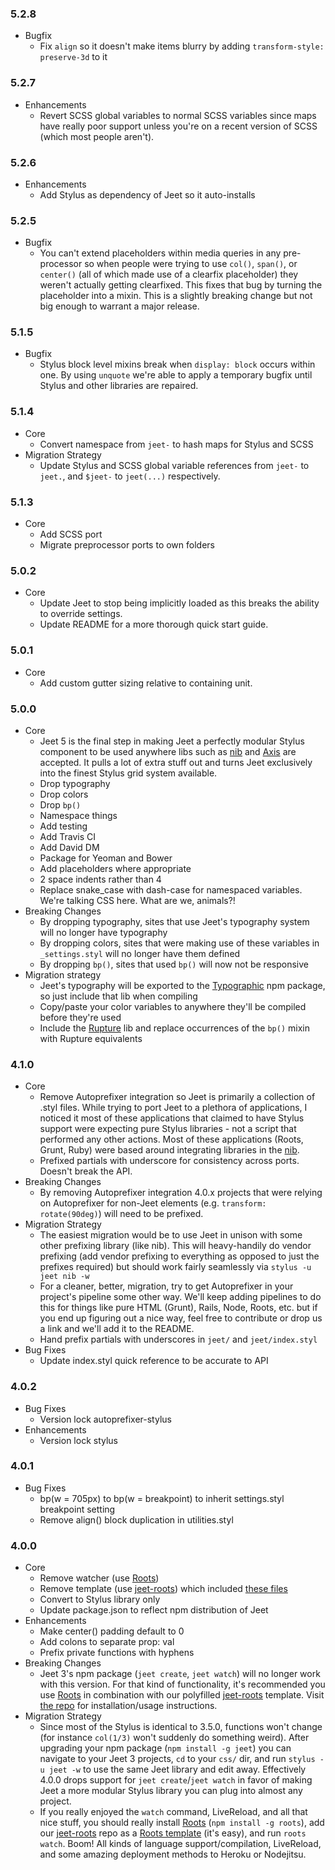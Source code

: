 ### 5.2.8
- Bugfix
  - Fix `align` so it doesn't make items blurry by adding `transform-style: preserve-3d` to it

### 5.2.7
- Enhancements
  - Revert SCSS global variables to normal SCSS variables since maps have really poor support unless you're on a recent version of SCSS (which most people aren't).

### 5.2.6
- Enhancements
  - Add Stylus as dependency of Jeet so it auto-installs

### 5.2.5
- Bugfix
  - You can't extend placeholders within media queries in any pre-processor so when people were trying to use `col()`, `span()`, or `center()` (all of which made use of a clearfix placeholder) they weren't actually getting clearfixed. This fixes that bug by turning the placeholder into a mixin. This is a slightly breaking change but not big enough to warrant a major release.

### 5.1.5
- Bugfix
  - Stylus block level mixins break when `display: block` occurs within one. By using `unquote` we're able to apply a temporary bugfix until Stylus and other libraries are repaired.

### 5.1.4
- Core
  - Convert namespace from `jeet-` to hash maps for Stylus and SCSS
- Migration Strategy
  - Update Stylus and SCSS global variable references from `jeet-` to `jeet.`, and `$jeet-` to `jeet(...)` respectively.

### 5.1.3
- Core
  - Add SCSS port
  - Migrate preprocessor ports to own folders

### 5.0.2
- Core
  - Update Jeet to stop being implicitly loaded as this breaks the ability to override settings.
  - Update README for a more thorough quick start guide.

### 5.0.1
- Core
  - Add custom gutter sizing relative to containing unit.

### 5.0.0
- Core
  - Jeet 5 is the final step in making Jeet a perfectly modular Stylus component to be used anywhere libs such as [nib](https://github.com/visionmedia/nib) and [Axis](https://github.com/jenius/axis) are accepted. It pulls a lot of extra stuff out and turns Jeet exclusively into the finest Stylus grid system available.
  - Drop typography
  - Drop colors
  - Drop `bp()`
  - Namespace things
  - Add testing
  - Add Travis CI
  - Add David DM
  - Package for Yeoman and Bower
  - Add placeholders where appropriate
  - 2 space indents rather than 4
  - Replace snake_case with dash-case for namespaced variables. We're talking CSS here. What are we, animals?!
- Breaking Changes
  - By dropping typography, sites that use Jeet's typography system will no longer have typography
  - By dropping colors, sites that were making use of these variables in `_settings.styl` will no longer have them defined
  - By dropping `bp()`, sites that used `bp()` will now not be responsive
- Migration strategy
  - Jeet's typography will be exported to the [Typographic](https://github.com/corysimmons/typographic) npm package, so just include that lib when compiling
  - Copy/paste your color variables to anywhere they'll be compiled before they're used
  - Include the [Rupture](https://github.com/jenius/rupture) lib and replace occurrences of the `bp()` mixin with Rupture equivalents

### 4.1.0
- Core
  - Remove Autoprefixer integration so Jeet is primarily a collection of .styl files. While trying to port Jeet to a plethora of applications, I noticed it most of these applications that claimed to have Stylus support were expecting pure Stylus libraries - not a script that performed any other actions. Most of these applications (Roots, Grunt, Ruby) were based around integrating libraries in the [nib](https://github.com/visionmedia/nib).
  - Prefixed partials with underscore for consistency across ports. Doesn't break the API.
- Breaking Changes
  - By removing Autoprefixer integration 4.0.x projects that were relying on Autoprefixer for non-Jeet elements (e.g. `transform: rotate(90deg)`) will need to be prefixed.
- Migration Strategy
  - The easiest migration would be to use Jeet in unison with some other prefixing library (like nib). This will heavy-handily do vendor prefixing (add vendor prefixing to everything as opposed to just the prefixes required) but should work fairly seamlessly via `stylus -u jeet nib -w`
  - For a cleaner, better, migration, try to get Autoprefixer in your project's pipeline some other way. We'll keep adding pipelines to do this for things like pure HTML (Grunt), Rails, Node, Roots, etc. but if you end up figuring out a nice way, feel free to contribute or drop us a link and we'll add it to the README.
  - Hand prefix partials with underscores in `jeet/` and `jeet/index.styl`
- Bug Fixes
  - Update index.styl quick reference to be accurate to API

### 4.0.2
- Bug Fixes
  - Version lock autoprefixer-stylus
- Enhancements
  - Version lock stylus

### 4.0.1
- Bug Fixes
  - bp(w = 705px) to bp(w = breakpoint) to inherit settings.styl breakpoint setting
  - Remove align() block duplication in utilities.styl

### 4.0.0
- Core
  - Remove watcher (use [Roots](http://roots.cx))
  - Remove template (use [jeet-roots](https://github.com/mojotech/jeet-roots)) which included [these files](https://github.com/mojotech/jeet/commit/153560d04b7eac25f4afe71ca2e233a54988823b)
  - Convert to Stylus library only
  - Update package.json to reflect npm distribution of Jeet
- Enhancements
  - Make center() padding default to 0
  - Add colons to separate prop: val
  - Prefix private functions with hyphens
- Breaking Changes
  - Jeet 3's npm package (`jeet create`, `jeet watch`) will no longer work with this version. For that kind of functionality, it's recommended you use [Roots](http://roots.cx) in combination with our polyfilled [jeet-roots](https://github.com/mojotech/jeet-roots) template. Visit [the repo](https://github.com/mojotech/jeet-roots) for installation/usage instructions.
- Migration Strategy
  - Since most of the Stylus is identical to 3.5.0, functions won't change (for instance `col(1/3)` won't suddenly do something weird). After upgrading your npm package (`npm install -g jeet`) you can navigate to your Jeet 3 projects, `cd` to your `css/` dir, and run `stylus -u jeet -w` to use the same Jeet library and edit away. Effectively 4.0.0 drops support for `jeet create`/`jeet watch` in favor of making Jeet a more modular Stylus library you can plug into almost any project.
  - If you really enjoyed the `watch` command, LiveReload, and all that nice stuff, you should really install [Roots](http://roots.cx) (`npm install -g roots`), add our [jeet-roots](https://github.com/mojotech/jeet-roots) repo as a [Roots template](roots.cx/docs/#templates) (it's easy), and run `roots watch`. Boom! All kinds of language support/compilation, LiveReload, and some amazing deployment methods to Heroku or Nodejitsu.
